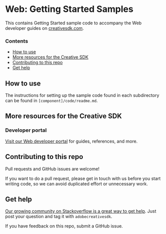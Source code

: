 # Web: Getting Started Samples

This contains Getting Started sample code to accompany the Web developer guides on [creativesdk.com](http://creativesdk.com).

### Contents

- [How to use](#how-to)
- [More resources for the Creative SDK](#resources)
- [Contributing to this repo](#contributing)
- [Get help](#get-help)


<a name="how-to"></a>
## How to use

The instructions for setting up the sample code found in each subdirectory can be found in `[component]/code/readme.md`.


<a name="resources"></a>
## More resources for the Creative SDK

### Developer portal

[Visit our Web developer portal](https://creativesdk.adobe.com/docs/web/#/index.html) for guides, references, and more.


<a name="contributing"></a>
## Contributing to this repo

Pull requests and GitHub issues are welcome!

If you want to do a pull request, please get in touch with us before you start writing code, so we can avoid duplicated effort or unnecessary work.


<a name="get-help"></a>
## Get help

[Our growing community on Stackoverflow is a great way to get help](https://stackoverflow.com/questions/tagged/adobecreativesdk). Just post your question and tag it with `adobecreativesdk`.

If you have feedback on this repo, submit a GitHub issue.
